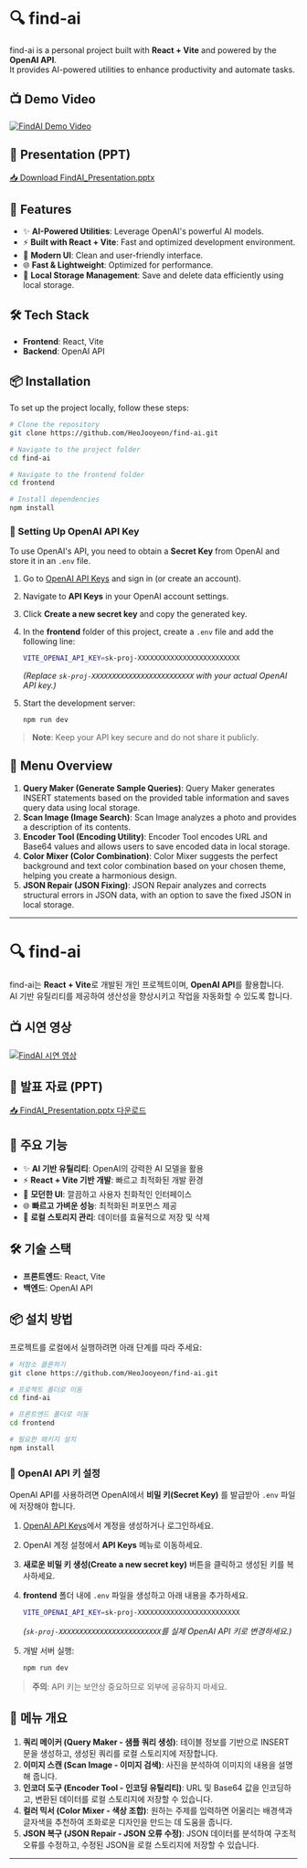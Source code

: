 # 🔍 find-ai

find-ai is a personal project built with **React + Vite** and powered by the **OpenAI API**.  
It provides AI-powered utilities to enhance productivity and automate tasks.

## 📺 Demo Video

[![FindAI Demo Video](https://img.youtube.com/vi/RZ8MIwVnuko/0.jpg)](https://www.youtube.com/watch?v=RZ8MIwVnuko)

## 📄 Presentation (PPT)

[📥 Download FindAI_Presentation.pptx](./FindAI_Presentation.pptx)

## 🚀 Features

- ✨ **AI-Powered Utilities**: Leverage OpenAI's powerful AI models.
- ⚡ **Built with React + Vite**: Fast and optimized development environment.
- 🎨 **Modern UI**: Clean and user-friendly interface.
- 🌐 **Fast & Lightweight**: Optimized for performance.
- 💾 **Local Storage Management**: Save and delete data efficiently using local storage.

## 🛠️ Tech Stack

- **Frontend**: React, Vite
- **Backend**: OpenAI API

## 📦 Installation

To set up the project locally, follow these steps:

```sh
# Clone the repository
git clone https://github.com/HeoJooyeon/find-ai.git

# Navigate to the project folder
cd find-ai

# Navigate to the frontend folder
cd frontend

# Install dependencies
npm install
```

### 🔑 Setting Up OpenAI API Key

To use OpenAI's API, you need to obtain a **Secret Key** from OpenAI and store it in an `.env` file.

1. Go to [OpenAI API Keys](https://platform.openai.com/signup/) and sign in (or create an account).
2. Navigate to **API Keys** in your OpenAI account settings.
3. Click **Create a new secret key** and copy the generated key.
4. In the **frontend** folder of this project, create a `.env` file and add the following line:

   ```sh
   VITE_OPENAI_API_KEY=sk-proj-XXXXXXXXXXXXXXXXXXXXXXXXX
   ```

   _(Replace `sk-proj-XXXXXXXXXXXXXXXXXXXXXXXXX` with your actual OpenAI API key.)_

5. Start the development server:

   ```sh
   npm run dev
   ```

> **Note**: Keep your API key secure and do not share it publicly.

## 📌 Menu Overview

1. **Query Maker (Generate Sample Queries)**: Query Maker generates INSERT statements based on the provided table information and saves query data using local storage.
2. **Scan Image (Image Search)**: Scan Image analyzes a photo and provides a description of its contents.
3. **Encoder Tool (Encoding Utility)**: Encoder Tool encodes URL and Base64 values and allows users to save encoded data in local storage.
4. **Color Mixer (Color Combination)**: Color Mixer suggests the perfect background and text color combination based on your chosen theme, helping you create a harmonious design.
5. **JSON Repair (JSON Fixing)**: JSON Repair analyzes and corrects structural errors in JSON data, with an option to save the fixed JSON in local storage.

---

# 🔍 find-ai

find-ai는 **React + Vite**로 개발된 개인 프로젝트이며, **OpenAI API**를 활용합니다.  
AI 기반 유틸리티를 제공하여 생산성을 향상시키고 작업을 자동화할 수 있도록 합니다.

## 📺 시연 영상

[![FindAI 시연 영상](https://img.youtube.com/vi/RZ8MIwVnuko/0.jpg)](https://www.youtube.com/watch?v=RZ8MIwVnuko)

## 📄 발표 자료 (PPT)

[📥 FindAI_Presentation.pptx 다운로드](./FindAI_Presentation.pptx)

## 🚀 주요 기능

- ✨ **AI 기반 유틸리티**: OpenAI의 강력한 AI 모델을 활용
- ⚡ **React + Vite 기반 개발**: 빠르고 최적화된 개발 환경
- 🎨 **모던한 UI**: 깔끔하고 사용자 친화적인 인터페이스
- 🌐 **빠르고 가벼운 성능**: 최적화된 퍼포먼스 제공
- 💾 **로컬 스토리지 관리**: 데이터를 효율적으로 저장 및 삭제

## 🛠️ 기술 스택

- **프론트엔드**: React, Vite
- **백엔드**: OpenAI API

## 📦 설치 방법

프로젝트를 로컬에서 실행하려면 아래 단계를 따라 주세요:

```sh
# 저장소 클론하기
git clone https://github.com/HeoJooyeon/find-ai.git

# 프로젝트 폴더로 이동
cd find-ai

# 프론트엔드 폴더로 이동
cd frontend

# 필요한 패키지 설치
npm install
```

### 🔑 OpenAI API 키 설정

OpenAI API를 사용하려면 OpenAI에서 **비밀 키(Secret Key)** 를 발급받아 `.env` 파일에 저장해야 합니다.

1. [OpenAI API Keys](https://platform.openai.com/signup/)에서 계정을 생성하거나 로그인하세요.
2. OpenAI 계정 설정에서 **API Keys** 메뉴로 이동하세요.
3. **새로운 비밀 키 생성(Create a new secret key)** 버튼을 클릭하고 생성된 키를 복사하세요.
4. **frontend** 폴더 내에 `.env` 파일을 생성하고 아래 내용을 추가하세요.

   ```sh
   VITE_OPENAI_API_KEY=sk-proj-XXXXXXXXXXXXXXXXXXXXXXXXX
   ```

   _(`sk-proj-XXXXXXXXXXXXXXXXXXXXXXXXX`를 실제 OpenAI API 키로 변경하세요.)_

5. 개발 서버 실행:

   ```sh
   npm run dev
   ```

> **주의**: API 키는 보안상 중요하므로 외부에 공유하지 마세요.

## 📌 메뉴 개요

1. **쿼리 메이커 (Query Maker - 샘플 쿼리 생성)**: 테이블 정보를 기반으로 INSERT 문을 생성하고, 생성된 쿼리를 로컬 스토리지에 저장합니다.
2. **이미지 스캔 (Scan Image - 이미지 검색)**: 사진을 분석하여 이미지의 내용을 설명해 줍니다.
3. **인코더 도구 (Encoder Tool - 인코딩 유틸리티)**: URL 및 Base64 값을 인코딩하고, 변환된 데이터를 로컬 스토리지에 저장할 수 있습니다.
4. **컬러 믹서 (Color Mixer - 색상 조합)**: 원하는 주제를 입력하면 어울리는 배경색과 글자색을 추천하여 조화로운 디자인을 만드는 데 도움을 줍니다.
5. **JSON 복구 (JSON Repair - JSON 오류 수정)**: JSON 데이터를 분석하여 구조적 오류를 수정하고, 수정된 JSON을 로컬 스토리지에 저장할 수 있습니다.

---
